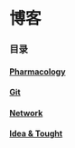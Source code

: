 # 博客

### 目录
#### [Pharmacology](/Pharmacology/Pharmacology.html)
#### [Git](/LearnGit/LearnGit.html)
#### [Network](/Network/Network.html)
#### [Idea & Tought](/other/other.html)